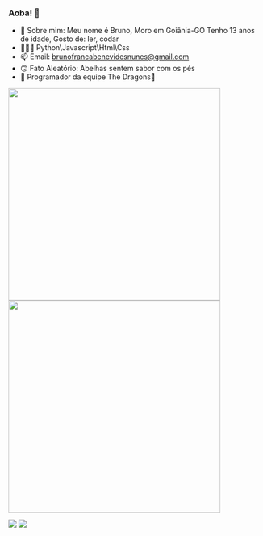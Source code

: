 ### Aoba! 🤠

 - 💬 Sobre mim: Meu nome é Bruno, Moro em Goiânia-GO Tenho 13 anos de idade, Gosto de: ler, codar
 - 👨🏻‍💻 Python\Javascript\Html\Css
 - 📫 Email: brunofrancabenevidesnunes@gmail.com
 - 🙃 Fato Aleatório: Abelhas sentem sabor com os pés 
 - 🤖 Programador da equipe The Dragons🐉

<img width="420" src="https://github-readme-stats.vercel.app/api?username=BrunoNun3s&show_icons=true&theme=dracula"></img>
<img width="420" src="https://github-readme-stats.vercel.app/api/top-langs/?username=BrunoNun3s&langs_count=168&theme=dracula"></img>

<a href="mailto:brunofrancabenevides@gmail.com"><img src="https://img.shields.io/badge/Gmail-D14836?style=for-the-badge&logo=gmail&logoColor=white" target="_blank"></img></a>
<a href="https://instagram.com/brunofrancabene/"><img src="https://img.shields.io/badge/Instagram-E4405F?style=for-the-badge&logo=instagram&logoColor=white"></img></a>
